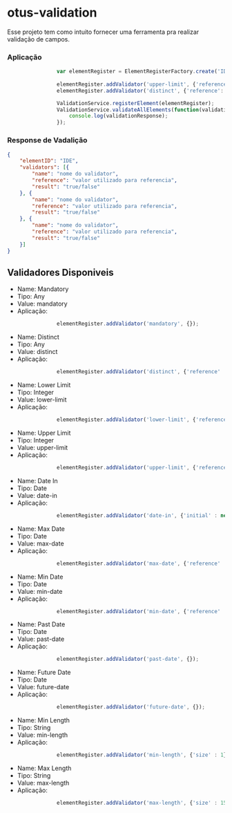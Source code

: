 # otus-validation

Esse projeto tem como intuito fornecer uma ferramenta pra realizar validação de campos.

### Aplicação

```javascript
                var elementRegister = ElementRegisterFactory.create('IDENTIFICADOR', model);
                
                elementRegister.addValidator('upper-limit', {'reference': 10});
                elementRegister.addValidator('distinct', {'reference': 10});

                ValidationService.registerElement(elementRegister);
                ValidationService.validateAllElements(function(validationResponse){
                    console.log(validationResponse);
                });

```

### Response de Vadalição

```json
{
    "elementID": "IDE",
    "validators": [{
        "name": "nome do validator",
        "reference": "valor utilizado para referencia",
        "result": "true/false"
    }, {
        "name": "nome do validator",
        "reference": "valor utilizado para referencia",
        "result": "true/false"
    }, {
        "name": "nome do validator",
        "reference": "valor utilizado para referencia",
        "result": "true/false"
    }]
}
```

## Validadores Disponiveis

* Name: Mandatory
* Tipo: Any
* Value: mandatory
* Aplicação:
```javascript
                elementRegister.addValidator('mandatory', {});
```

* Name: Distinct
* Tipo: Any
* Value: distinct
* Aplicação:
```javascript
                elementRegister.addValidator('distinct', {'reference' : 10});
```

* Name: Lower Limit
* Tipo: Integer
* Value: lower-limit
* Aplicação:
```javascript
                elementRegister.addValidator('lower-limit', {'reference' : 5});
```

* Name: Upper Limit
* Tipo: Integer
* Value: upper-limit
* Aplicação:
```javascript
                elementRegister.addValidator('upper-limit', {'reference' : 100});
```

* Name: Date In
* Tipo: Date
* Value: date-in
* Aplicação:
```javascript
                elementRegister.addValidator('date-in', {'initial' : new Date(2016,1,1), 'end' : new Date(2017,1,1)});
```

* Name: Max Date
* Tipo: Date
* Value: max-date
* Aplicação:
```javascript
                elementRegister.addValidator('max-date', {'reference' : new Date(2017,1,1)});
```

* Name: Min Date
* Tipo: Date
* Value: min-date
* Aplicação:
```javascript
                elementRegister.addValidator('min-date', {'reference' : new Date(2016,1,1)});
```

* Name: Past Date
* Tipo: Date
* Value: past-date
* Aplicação:
```javascript
                elementRegister.addValidator('past-date', {});
```

* Name: Future Date
* Tipo: Date
* Value: future-date
* Aplicação:
```javascript
                elementRegister.addValidator('future-date', {});
```

* Name: Min Length
* Tipo: String
* Value: min-length
* Aplicação:
```javascript
                elementRegister.addValidator('min-length', {'size' : 1});
```

* Name: Max Length
* Tipo: String
* Value: max-length
* Aplicação:
```javascript
                elementRegister.addValidator('max-length', {'size' : 150});
```




